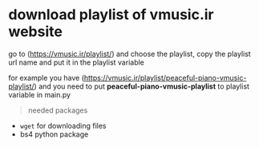 # download playlist of vmusic.ir website
go to (https://vmusic.ir/playlist/) and choose the playlist, copy the playlist url name and put it in the playlist variable

for example you have (https://vmusic.ir/playlist/peaceful-piano-vmusic-playlist/) and you need to put **peaceful-piano-vmusic-playlist** to playlist variable in main.py

> needed packages
* `wget` for downloading files
* bs4 python package
